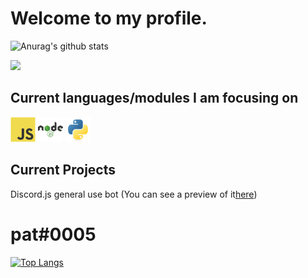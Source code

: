 # Welcome to my profile.

![Anurag's github stats](https://github-readme-stats.vercel.app/api?username=pattheman344&show_icons=true&theme=radical)

 <p align="left"> <img src="https://komarev.com/ghpvc/?username=pattheman344&label=Profile%20views&color=0e75b6&style=flat" /> </p>

 ## Current languages/modules I am focusing on

 <img src="https://raw.githubusercontent.com/devicons/devicon/master/icons/javascript/javascript-original.svg" alt="javascript" width="40" height="40"/> <img src="https://raw.githubusercontent.com/devicons/devicon/master/icons/nodejs/nodejs-original-wordmark.svg" alt="nodejs" width="40" height="40"/>
 <img src="https://raw.githubusercontent.com/devicons/devicon/master/icons/python/python-original.svg" alt="python" width="40" height="40"/> 

 ## Current Projects

 Discord.js general use bot
 (You can see a preview of it<a href="http://patthedev.ml">here</a>)

 # pat#0005

   [![Top Langs](https://github-readme-stats.vercel.app/api/top-langs/?username=pattheman344&theme=radical)](https://github.com/anuraghazra/github-readme-stats)

  

  

  
